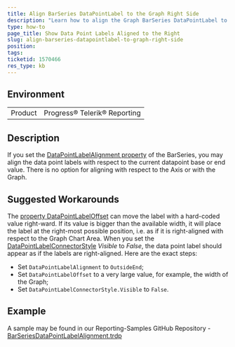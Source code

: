 ```yaml
---
title: Align BarSeries DataPointLabel to the Graph Right Side
description: "Learn how to align the Graph BarSeries DataPointLabel to the Graph Area Right Edge in Telerik Reporting."
type: how-to
page_title: Show Data Point Labels Aligned to the Right
slug: align-barseries-datapointlabel-to-graph-right-side
position: 
tags: 
ticketid: 1570466
res_type: kb
---
```


## Environment

<table>
	<tbody>
		<tr>
			<td>Product</td>
			<td>Progress® Telerik® Reporting</td>
		</tr>
	</tbody>
</table>


## Description

If you set the [DataPointLabelAlignment property](/api/Telerik.Reporting.BarSeries#Telerik_Reporting_BarSeries_DataPointLabelAlignment) of the BarSeries, you may align the data point labels with respect to the current datapoint base or end value. There is no option for aligning with respect to the Axis or with the Graph.

## Suggested Workarounds

The [property DataPointLabelOffset](/api/Telerik.Reporting.BarSeries#collapsible-Telerik_Reporting_BarSeries_DataPointLabelOffset) can move the label with a hard-coded value right-ward. If its value is bigger than the available width, it will place the label at the right-most possible position, i.e. as if it is right-aligned with respect to the Graph Chart Area. When you set the [DataPointLabelConnectorStyle](/api/Telerik.Reporting.BarSeries#Telerik_Reporting_BarSeries_DataPointLabelConnectorStyle) _Visible_ to _False_, the data point label should appear as if the labels are right-aligned. Here are the exact steps:

+ Set `DataPointLabelAlignment` to `OutsideEnd`;
+ Set `DataPointLabelOffset` to a very large value, for example, the width of the Graph;
+ Set `DataPointLabelConnectorStyle.Visible` to `False`.

## Example

A sample may be found in our Reporting-Samples GitHub Repository - [BarSeriesDataPointLabelAlignment.trdp](https://github.com/telerik/reporting-samples/blob/master/Sample%20Reports/BarSeriesDataPointLabelAlignment.trdp)
